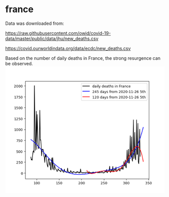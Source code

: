 # france

Data was downloaded from: 

https://raw.githubusercontent.com/owid/covid-19-data/master/public/data/jhu/new_deaths.csv

https://covid.ourworldindata.org/data/ecdc/new_deaths.csv

Based on the number of daily deaths in France, the strong resurgence can be observed.
<img src='france.gif' height=400 width=600>
